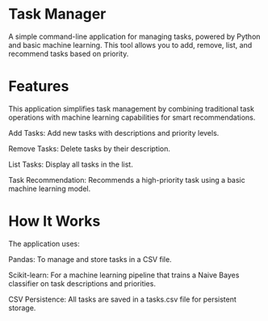 # Task Manager 

A simple command-line application for managing tasks, powered by Python and basic machine learning. This tool allows you to add, remove, list, and recommend tasks based on priority.

# Features

This application simplifies task management by combining traditional task operations with machine learning capabilities for smart recommendations.

Add Tasks: Add new tasks with descriptions and priority levels.

Remove Tasks: Delete tasks by their description.

List Tasks: Display all tasks in the list.

Task Recommendation: Recommends a high-priority task using a basic machine learning model.

# How It Works

The application uses:

Pandas: To manage and store tasks in a CSV file.

Scikit-learn: For a machine learning pipeline that trains a Naive Bayes classifier on task descriptions and priorities.

CSV Persistence: All tasks are saved in a tasks.csv file for persistent storage.
